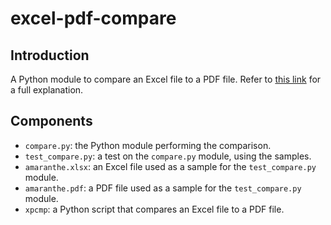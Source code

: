 # excel-pdf-compare

## Introduction

A Python module to compare an Excel file to a PDF file.
Refer to [this link](https://ask.wellsr.com/52/checking-pdf-print-out-in-file) for a full explanation.

## Components

- `compare.py`: the Python module performing the comparison.
- `test_compare.py`: a test on the `compare.py` module, using the samples.
- `amaranthe.xlsx`: an Excel file used as a sample for the `test_compare.py` module.
- `amaranthe.pdf`: a PDF file used as a sample for the `test_compare.py` module.
- `xpcmp`: a Python script that compares an Excel file to a PDF file.
